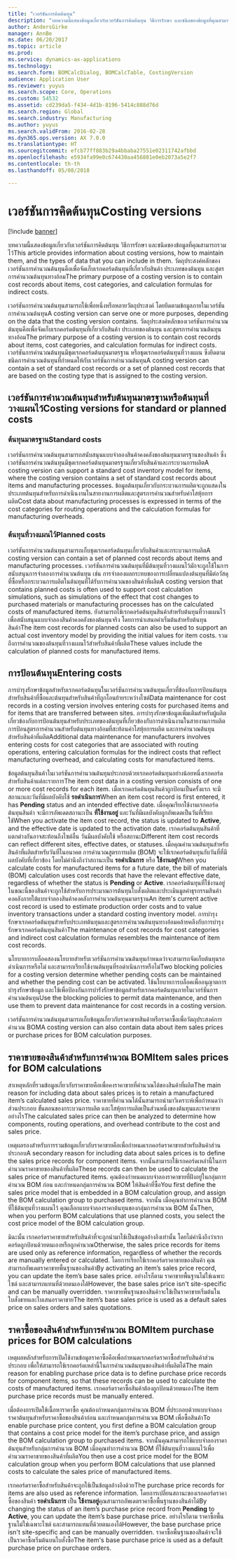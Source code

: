 ```yaml
---
title: "เวอร์ชันการคิดต้นทุน"
description: "บทความนี้แสดงข้อมูลเกี่ยวกับเวอร์ชันการคิดต้นทุน วิธีการรักษา และชนิดของข้อมูลที่คุณสามารถรวมไว้ วัตถุประสงค์หลักของเวอร์ชันการคำนวณต้นทุนคือเพื่อจัดเก็บเรกคอร์ดต้นทุนที่เกี่ยวกับสินค้า ประเภทของต้นทุน และสูตรการคำนวณต้นทุนทางอ้อม"
author: AndersGirke
manager: AnnBe
ms.date: 06/20/2017
ms.topic: article
ms.prod: 
ms.service: dynamics-ax-applications
ms.technology: 
ms.search.form: BOMCalcDialog, BOMCalcTable, CostingVersion
audience: Application User
ms.reviewer: yuyus
ms.search.scope: Core, Operations
ms.custom: 54532
ms.assetid: cd239da5-f434-4d1b-8196-5414c888d76d
ms.search.region: Global
ms.search.industry: Manufacturing
ms.author: yuyus
ms.search.validFrom: 2016-02-28
ms.dyn365.ops.version: AX 7.0.0
ms.translationtype: HT
ms.sourcegitcommit: efcb77ff883b29a4bbaba27551e02311742afbbd
ms.openlocfilehash: e5934fa99e0c674430aa456881e0eb2073a5e2f7
ms.contentlocale: th-th
ms.lasthandoff: 05/08/2018

---
```


# <a name="costing-versions"></a><span data-ttu-id="461c1-104">เวอร์ชันการคิดต้นทุน</span><span class="sxs-lookup"><span data-stu-id="461c1-104">Costing versions</span></span>

[!include [banner](../includes/banner.md)]

<span data-ttu-id="461c1-105">บทความนี้แสดงข้อมูลเกี่ยวกับเวอร์ชันการคิดต้นทุน วิธีการรักษา และชนิดของข้อมูลที่คุณสามารถรวมไว้</span><span class="sxs-lookup"><span data-stu-id="461c1-105">This article provides information about costing versions, how to maintain them, and the types of data that you can include in them.</span></span> <span data-ttu-id="461c1-106">วัตถุประสงค์หลักของเวอร์ชันการคำนวณต้นทุนคือเพื่อจัดเก็บเรกคอร์ดต้นทุนที่เกี่ยวกับสินค้า ประเภทของต้นทุน และสูตรการคำนวณต้นทุนทางอ้อม</span><span class="sxs-lookup"><span data-stu-id="461c1-106">The primary purpose of a costing version is to contain cost records about items, cost categories, and calculation formulas for indirect costs.</span></span>

<span data-ttu-id="461c1-107">เวอร์ชันการคำนวณต้นทุนสามารถใช้เพื่อหนึ่งหรือหลายวัตถุประสงค์ โดยยึดตามข้อมูลภายในเวอร์ชันการคำนวณต้นทุน</span><span class="sxs-lookup"><span data-stu-id="461c1-107">A costing version can serve one or more purposes, depending on the data that the costing version contains.</span></span> <span data-ttu-id="461c1-108">วัตถุประสงค์หลักของเวอร์ชันการคำนวณต้นทุนคือเพื่อจัดเก็บเรกคอร์ดต้นทุนที่เกี่ยวกับสินค้า ประเภทของต้นทุน และสูตรการคำนวณต้นทุนทางอ้อม</span><span class="sxs-lookup"><span data-stu-id="461c1-108">The primary purpose of a costing version is to contain cost records about items, cost categories, and calculation formulas for indirect costs.</span></span> <span data-ttu-id="461c1-109">เวอร์ชันการคำนวณต้นทุนมีชุดเรกคอร์ดต้นทุนมาตรฐาน หรือชุดเรกคอร์ดต้นทุนที่วางแผน ซึ่งยึดตามชนิดการคำนวณต้นทุนที่กำหนดให้กับเวอร์ชันการคำนวณต้นทุน</span><span class="sxs-lookup"><span data-stu-id="461c1-109">A costing version can contain a set of standard cost records or a set of planned cost records that are based on the costing type that is assigned to the costing version.</span></span>

## <a name="costing-versions-for-standard-or-planned-costs"></a><span data-ttu-id="461c1-110">เวอร์ชันการคำนวณต้นทุนสำหรับต้นทุนมาตรฐานหรือต้นทุนที่วางแผนไว้</span><span class="sxs-lookup"><span data-stu-id="461c1-110">Costing versions for standard or planned costs</span></span>
### <a name="standard-costs"></a><span data-ttu-id="461c1-111">ต้นทุนมาตรฐาน</span><span class="sxs-lookup"><span data-stu-id="461c1-111">Standard costs</span></span>

<span data-ttu-id="461c1-112">เวอร์ชันการคำนวณต้นทุนสามารถสนับสนุนแบบจำลองสินค้าคงคลังของต้นทุนมาตรฐานของสินค้า ซึ่งเวอร์ชันการคำนวณต้นทุนมีชุดเรกคอร์ดต้นทุนมาตรฐานเกี่ยวกับสินค้าและกระบวนการผลิต</span><span class="sxs-lookup"><span data-stu-id="461c1-112">A costing version can support a standard cost inventory model for items, where the costing version contains a set of standard cost records about items and manufacturing processes.</span></span> <span data-ttu-id="461c1-113">ข้อมูลต้นทุนเกี่ยวกับกระบวนการผลิตจะถูกแสดงในประเภทต้นทุนสำหรับการดำเนินงานในสายงานการผลิตและสูตรการคำนวณสำหรับค่าโสหุ้ยการผลิต</span><span class="sxs-lookup"><span data-stu-id="461c1-113">Cost data about manufacturing processes is expressed in terms of the cost categories for routing operations and the calculation formulas for manufacturing overheads.</span></span>

### <a name="planned-costs"></a><span data-ttu-id="461c1-114">ต้นทุนที่วางแผนไว้</span><span class="sxs-lookup"><span data-stu-id="461c1-114">Planned costs</span></span>

<span data-ttu-id="461c1-115">เวอร์ชันการคำนวณต้นทุนสามารถเก็บชุดเรกคอร์ดต้นทุนเกี่ยวกับสินค้าและกระบวนการผลิต</span><span class="sxs-lookup"><span data-stu-id="461c1-115">A costing version can contain a set of planned cost records about items and manufacturing processes.</span></span> <span data-ttu-id="461c1-116">เวอร์ชันการคำนวณต้นทุนที่มีต้นทุนที่วางแผนไว้มักจะถูกใช้ในการสนับสนุนการจำลองการคำนวณต้นทุน เช่น การจำลองผลกระทบของการเปลี่ยนแปลงต้นทุนที่มีต่อวัสดุที่ซื้อหรือกระบวนการผลิตในต้นทุนที่ได้รับการคำนวณของสินค้าที่ผลิต</span><span class="sxs-lookup"><span data-stu-id="461c1-116">A costing version that contains planned costs is often used to support cost calculation simulations, such as simulations of the effect that cost changes to purchased materials or manufacturing processes has on the calculated costs of manufactured items.</span></span> <span data-ttu-id="461c1-117">ยังสามารถใช้เรกคอร์ดต้นทุนสินค้าสำหรับต้นทุนที่วางแผนไว้เพื่อสนับสนุนแบบจำลองสินค้าคงคลังของต้นทุนจริง โดยการนำเสนอค่าเริ่มต้นสำหรับต้นทุนสินค้า</span><span class="sxs-lookup"><span data-stu-id="461c1-117">The item cost records for planned costs can also be used to support an actual cost inventory model by providing the initial values for item costs.</span></span> <span data-ttu-id="461c1-118">รวมถึงการคำนวณของต้นทุนที่วางแผนไว้สำหรับสินค้าที่ผลิต</span><span class="sxs-lookup"><span data-stu-id="461c1-118">These values include the calculation of planned costs for manufactured items.</span></span>

## <a name="entering-costs"></a><span data-ttu-id="461c1-119">การป้อนต้นทุน</span><span class="sxs-lookup"><span data-stu-id="461c1-119">Entering costs</span></span>
<span data-ttu-id="461c1-120">การบำรุงรักษาข้อมูลสำหรับเรกคอร์ดต้นทุนในเวอร์ชันการคำนวณต้นทุนเกี่ยวที่ข้องกับการป้อนต้นทุนสำหรับสินค้าที่ซื้อและต้นทุนสำหรับสินค้าที่ถูกโอนย้ายระหว่างไซต์</span><span class="sxs-lookup"><span data-stu-id="461c1-120">Data maintenance for cost records in a costing version involves entering costs for purchased items and for items that are transferred between sites.</span></span> <span data-ttu-id="461c1-121">การบำรุงรักษาข้อมูลเพิ่มเติมสำหรับผู้ผลิตเกี่ยวข้องกับการป้อนต้นทุนสำหรับประเภทของต้นทุนที่เกี่ยวข้องกับการดำเนินงานในสายงานการผลิต การป้อนสูตรการคำนวณสำหรับต้นทุนทางอ้อมที่สะท้อนค่าโสหุ้ยการผลิต และการคำนวณต้นทุนสำหรับสินค้าที่ผลิต</span><span class="sxs-lookup"><span data-stu-id="461c1-121">Additional data maintenance for manufacturers involves entering costs for cost categories that are associated with routing operations, entering calculation formulas for the indirect costs that reflect manufacturing overhead, and calculating costs for manufactured items.</span></span> 

<span data-ttu-id="461c1-122">ข้อมูลต้นทุนสินค้าในเวอร์ชันการคำนวณต้นทุนประกอบด้วยเรกคอร์ดต้นทุนอย่างน้อยหนึ่งเรกคอร์ดสำหรับสินค้าแต่ละรายการ</span><span class="sxs-lookup"><span data-stu-id="461c1-122">The item cost data in a costing version consists of one or more cost records for each item.</span></span> <span data-ttu-id="461c1-123">เมื่อเรกคอร์ดต้นทุนสินค้าถูกป้อนเป็นครั้งแรก จะมีสถานะและวันที่มีผลบังคับใช้ **รอดำเนินการ**</span><span class="sxs-lookup"><span data-stu-id="461c1-123">When an item cost record is first entered, it has **Pending** status and an intended effective date.</span></span> <span data-ttu-id="461c1-124">เมื่อคุณเรียกใช้งานเรกคอร์ดต้นทุนสินค้า จะมีการอัพเดตสถานะเป็น **ที่ใช้งานอยู่** และวันที่มีผลบังคับถูกอัพเดตเป็นวันที่เรียกใช้</span><span class="sxs-lookup"><span data-stu-id="461c1-124">When you activate the item cost record, the status is updated to **Active**, and the effective date is updated to the activation date.</span></span> <span data-ttu-id="461c1-125">เรกคอร์ดต้นทุนสินค้าที่แตกต่างกันอาจสะท้อนถึงไซต์อื่น วันมีผลบังคับใช้ หรือสถานะ</span><span class="sxs-lookup"><span data-stu-id="461c1-125">Different item cost records can reflect different sites, effective dates, or statuses.</span></span> <span data-ttu-id="461c1-126">เมื่อคุณคำนวณต้นทุนสำหรับสินค้าที่ผลิตสำหรับวันที่ในอนาคต การคำนวณสูตรการผลิต (BOM) จะใช้เรกคอร์ดต้นทุนกับวันที่ที่มีผลบังคับที่เกี่ยวข้อง โดยไม่คำนึงถึงว่าสถานะเป็น **รอดำเนินการ** หรือ **ใช้งานอยู่**</span><span class="sxs-lookup"><span data-stu-id="461c1-126">When you calculate costs for manufactured items for a future date, the bill of materials (BOM) calculation uses cost records that have the relevant effective date, regardless of whether the status is **Pending** or **Active**.</span></span> <span data-ttu-id="461c1-127">เรกคอร์ดต้นทุนที่ใช้งานอยู่ในขณะนี้ของสินค้าจะถูกใช้สำหรับการประมาณการต้นทุนใบสั่งผลิตและประเมินมูลค่าธุรกรรมสินค้าคงคลังภายใต้แบบจำลองสินค้าคงคลังการคำนวณต้นทุนมาตรฐาน</span><span class="sxs-lookup"><span data-stu-id="461c1-127">An item's current active cost record is used to estimate production order costs and to value inventory transactions under a standard costing inventory model.</span></span> <span data-ttu-id="461c1-128">การบำรุงรักษาเรกคอร์ดต้นทุนสำหรับประเภทต้นทุนและสูตรการคำนวณต้นทุนทางอ้อมคล้ายคลึงกับการบำรุงรักษาเรกคอร์ดต้นทุนสินค้า</span><span class="sxs-lookup"><span data-stu-id="461c1-128">The maintenance of cost records for cost categories and indirect cost calculation formulas resembles the maintenance of item cost records.</span></span> 

<span data-ttu-id="461c1-129">นโยบายการบล็อคสองนโยบายสำหรับเวอร์ชันการคำนวณต้นทุนกำหนดว่าจะสามารถจัดเก็บต้นทุนรอดำเนินการหรือไม่ และสามารถเรียกใช้งานต้นทุนที่รอดำเนินการหรือไม่</span><span class="sxs-lookup"><span data-stu-id="461c1-129">Two blocking policies for a costing version determine whether pending costs can be maintained and whether the pending cost can be activated.</span></span> <span data-ttu-id="461c1-130">ใช้นโยบายการบล็อคเพื่ออนุญาตการบำรุงรักษาข้อมูล และใช้เพื่อป้องกันการบำรังรักษาข้อมูลสำหรับเรกคอร์ดต้นทุนภายในเวอร์ชันการคำนวณต้นทุน</span><span class="sxs-lookup"><span data-stu-id="461c1-130">Use the blocking policies to permit data maintenance, and then use them to prevent data maintenance for cost records in a costing version.</span></span> 

<span data-ttu-id="461c1-131">เวอร์ชันการคำนวณต้นทุนสามารถเก็บข้อมูลเกี่ยวกับราคาขายสินค้าหรือราคาซื้อเพื่อวัตถุประสงค์การคำนวณ BOM</span><span class="sxs-lookup"><span data-stu-id="461c1-131">A costing version can also contain data about item sales prices or purchase prices for BOM calculation purposes.</span></span>

## <a name="item-sales-prices-for-bom-calculations"></a><span data-ttu-id="461c1-132">ราคาขายของสินค้าสำหรับการคำนวณ BOM</span><span class="sxs-lookup"><span data-stu-id="461c1-132">Item sales prices for BOM calculations</span></span>
<span data-ttu-id="461c1-133">สาเหตุหลักที่รวมข้อมูลเกี่ยวกับราคาขายคือเพื่อคงราคาขายที่คำนวณได้ของสินค้าที่ผลิต</span><span class="sxs-lookup"><span data-stu-id="461c1-133">The main reason for including data about sales prices is to retain a manufactured item’s calculated sales price.</span></span> <span data-ttu-id="461c1-134">ราคาขายที่คำนวณได้นั้นสามารถนำมาวิเคราะห์เพื่อกำหนดว่า ส่วนประกอบ ขั้นตอนของกระบวนการผลิต และโสหุ้ยการผลิตเป็นส่วนหนึ่งของต้นทุนและราคาขายอย่างไร</span><span class="sxs-lookup"><span data-stu-id="461c1-134">The calculated sales price can then be analyzed to determine how components, routing operations, and overhead contribute to the cost and sales price.</span></span> 

<span data-ttu-id="461c1-135">เหตุผลรองสำหรับการรวมข้อมูลเกี่ยวกับราคาขายคือเพื่อกำหนดเรกคอร์ดราคาขายสำหรับสินค้าส่วนประกอบ</span><span class="sxs-lookup"><span data-stu-id="461c1-135">A secondary reason for including data about sales prices is to define the sales price records for component items.</span></span> <span data-ttu-id="461c1-136">จากนั้นสามารถใช้เรกคอร์ดเหล่านี้ในการคำนวณราคาขายของสินค้าที่ผลิต</span><span class="sxs-lookup"><span data-stu-id="461c1-136">These records can then be used to calculate the sales price of manufactured items.</span></span> <span data-ttu-id="461c1-137">คุณต้องกำหนดแบบจำลองราคาขายที่ฝังอยู่ในกลุ่มการคำนวณ BOM ก่อน และกำหนดกลุ่มการคำนวณ BOM ให้สินค้าที่ซื้อ</span><span class="sxs-lookup"><span data-stu-id="461c1-137">You first define the sales price model that is embedded in a BOM calculation group, and assign the BOM calculation group to purchased items.</span></span> <span data-ttu-id="461c1-138">จากนั้น เมื่อคุณทำการคำนวณ BOM ที่ใช้ต้นทุนที่วางแผนไว้ คุณเลือกแบบจำลองราคาต้นทุนของกลุ่มการคำนวณ BOM นั้น</span><span class="sxs-lookup"><span data-stu-id="461c1-138">Then, when you perform BOM calculations that use planned costs, you select the cost price model of the BOM calculation group.</span></span> 

<span data-ttu-id="461c1-139">มิฉะนั้น เรกคอร์ดราคาขายสำหรับสินค้าที่จะถูกนำมาใช้เป็นข้อมูลอ้างอิงเท่านั้น โดยไม่คำนึงถึงว่าเรกคอร์ดถูกป้อนด้วยตนเองหรือถูกคำนวณ</span><span class="sxs-lookup"><span data-stu-id="461c1-139">Otherwise, the sales price records for items are used only as reference information, regardless of whether the records are manually entered or calculated.</span></span> <span data-ttu-id="461c1-140">โดยการเรียกใช้เรกคอร์ดราคาขายของสินค้า คุณสามารถอัพเดตราคาขายพื้นฐานของสินค้า</span><span class="sxs-lookup"><span data-stu-id="461c1-140">By activating an item’s sales price record, you can update the item’s base sales price.</span></span> <span data-ttu-id="461c1-141">อย่างไรก็ตาม ราคาขายพื้นฐานไม่ใช่เฉพาะไซต์ และสามารถแทนที่ด้วยตนเองได้</span><span class="sxs-lookup"><span data-stu-id="461c1-141">However, the base sales price isn't site-specific and can be manually overridden.</span></span> <span data-ttu-id="461c1-142">ราคาขายพื้นฐานของสินค้าจะใช้เป็นราคาขายเริ่มต้นในใบสั่งขายและใบเสนอราคาขาย</span><span class="sxs-lookup"><span data-stu-id="461c1-142">The item’s base sales price is used as a default sales price on sales orders and sales quotations.</span></span>

## <a name="item-purchase-prices-for-bom-calculations"></a><span data-ttu-id="461c1-143">ราคาซื้อของสินค้าสำหรับการคำนวณ BOM</span><span class="sxs-lookup"><span data-stu-id="461c1-143">Item purchase prices for BOM calculations</span></span>
<span data-ttu-id="461c1-144">เหตุผลหลักสำหรับการเปิดใช้งานข้อมูลราคาซื้อคือเพื่อกำหนดเรกคอร์ดราคาซื้อสำหรับสินค้าส่วนประกอบ เพื่อให้สามารถใช้เรกคอร์ดเหล่านี้ในการคำนวณต้นทุนของสินค้าที่ผลิตได้</span><span class="sxs-lookup"><span data-stu-id="461c1-144">The main reason for enabling purchase price data is to define purchase price records for component items, so that these records can be used to calculate the costs of manufactured items.</span></span> <span data-ttu-id="461c1-145">เรกคอร์ดราคาซื้อสินค้าต้องถูกป้อนด้วยตนเอง</span><span class="sxs-lookup"><span data-stu-id="461c1-145">The item purchase price records must be manually entered.</span></span> 

<span data-ttu-id="461c1-146">เมื่อต้องการเปิดใช้เนื้อหาราคาซื้อ คุณต้องกำหนดกลุ่มการคำนวณ BOM ที่ประกอบด้วยแบบจำลองราคาต้นทุนสำหรับราคาซื้อของสินค้าก่อน และกำหนดกลุ่มการคำนวณ BOM เพื่อซื้อสินค้า</span><span class="sxs-lookup"><span data-stu-id="461c1-146">To enable purchase price content, you first define a BOM calculation group that contains a cost price model for the item’s purchase price, and assign the BOM calculation group to purchased items.</span></span> <span data-ttu-id="461c1-147">จากนั้นคุณสามารถใช้แบบจำลองราคาต้นทุนสำหรับกลุ่มการคำนวณ BOM เมื่อคุณทำการคำนวณ BOM ที่ใช้ต้นทุนที่วางแผนไว้เพื่อคำนวณราคาขายของสินค้าที่ผลิต</span><span class="sxs-lookup"><span data-stu-id="461c1-147">You then use a cost price model for the BOM calculation group when you perform BOM calculations that use planned costs to calculate the sales price of manufactured items.</span></span> 

<span data-ttu-id="461c1-148">เรกคอร์ดราคาซื้อสำหรับสินค้าจะถูกใช้เป็นข้อมูลอ้างอิงด้วย</span><span class="sxs-lookup"><span data-stu-id="461c1-148">The purchase price records for items are also used as reference information.</span></span> <span data-ttu-id="461c1-149">โดยการเปลี่ยนสถานะของเรกคอร์ดราคาซื้อของสินค้า **รอดำเนินการ** เป็น **ใช้งานอยู่**คุณสามารถอัพเดตราคาซื้อพื้นฐานของสินค้าได้</span><span class="sxs-lookup"><span data-stu-id="461c1-149">By changing the status of an item’s purchase price record from **Pending** to **Active**, you can update the item’s base purchase price.</span></span> <span data-ttu-id="461c1-150">อย่างไรก็ตาม ราคาซื้อพื้นฐานไม่ใช่เฉพาะไซต์ และสามารถแทนที่ด้วยตนเองได้</span><span class="sxs-lookup"><span data-stu-id="461c1-150">However, the base purchase price isn't site-specific and can be manually overridden.</span></span> <span data-ttu-id="461c1-151">ราคาซื้อพื้นฐานของสินค้าจะใช้เป็นราคาซื้อเริ่มต้นบนใบสั่งซื้อ</span><span class="sxs-lookup"><span data-stu-id="461c1-151">The item's base purchase price is used as a default purchase price on purchase orders.</span></span>




